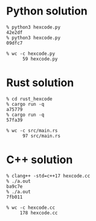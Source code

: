 # Python solution
```
% python3 hexcode.py
42e2df
% python3 hexcode.py
09dfc7

% wc -c hexcode.py
      59 hexcode.py
```

# Rust solution
```
% cd rust_hexcode
% cargo run -q
a75779
% cargo run -q
57fa39

% wc -c src/main.rs
      97 src/main.rs
```

# C++ solution
```
% clang++ -std=c++17 hexcode.cc
% ./a.out
ba9c7e
% ./a.out
7fb011

% wc -c hexcode.cc
     178 hexcode.cc
```
